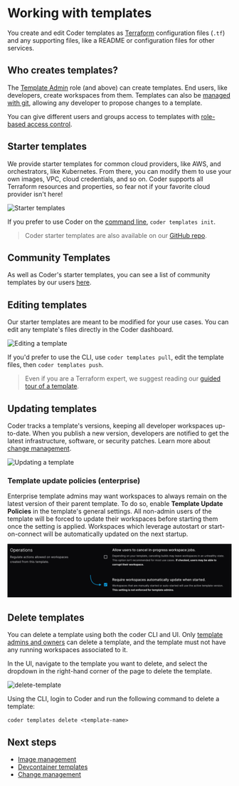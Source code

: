# Working with templates

You create and edit Coder templates as [Terraform](./tour.md) configuration
files (`.tf`) and any supporting files, like a README or configuration files for
other services.

## Who creates templates?

The [Template Admin](../../../admin/users/groups-roles.md#roles) role (and above) can create templates.
End users, like developers, create workspaces from them. Templates can also be
[managed with git](./change-management.md), allowing any developer to propose
changes to a template.

You can give different users and groups access to templates with
[role-based access control](../admin/rbac.md).

## Starter templates

We provide starter templates for common cloud providers, like AWS, and
orchestrators, like Kubernetes. From there, you can modify them to use your own
images, VPC, cloud credentials, and so on. Coder supports all Terraform
resources and properties, so fear not if your favorite cloud provider isn't
here!

![Starter templates](../../images/templates/starter-templates.png)

If you prefer to use Coder on the [command line](../../reference/cli/README.md),
`coder templates init`.

> Coder starter templates are also available on our
> [GitHub repo](https://github.com/coder/coder/tree/main/examples/templates).

## Community Templates

As well as Coder's starter templates, you can see a list of community templates
by our users
[here](https://github.com/coder/coder/blob/main/examples/templates/community-templates.md).

## Editing templates

Our starter templates are meant to be modified for your use cases. You can edit
any template's files directly in the Coder dashboard.

![Editing a template](../../../images/templates/choosing-edit-template.gif)

If you'd prefer to use the CLI, use `coder templates pull`, edit the template
files, then `coder templates push`.

> Even if you are a Terraform expert, we suggest reading our
> [guided tour of a template](../../../tutorials/template-from-scratch.md).

## Updating templates

Coder tracks a template's versions, keeping all developer workspaces up-to-date.
When you publish a new version, developers are notified to get the latest
infrastructure, software, or security patches. Learn more about
[change management](./change-management.md).

![Updating a template](../../../images/templates/update.png)

### Template update policies (enterprise)

Enterprise template admins may want workspaces to always remain on the latest
version of their parent template. To do so, enable **Template Update Policies**
in the template's general settings. All non-admin users of the template will be
forced to update their workspaces before starting them once the setting is
applied. Workspaces which leverage autostart or start-on-connect will be
automatically updated on the next startup.

![Template update policies](../../../images/templates/update-policies.png)

## Delete templates

You can delete a template using both the coder CLI and UI. Only
[template admins and owners](../../users/groups-roles.md#roles) can delete a template, and the
template must not have any running workspaces associated to it.

In the UI, navigate to the template you want to delete, and select the dropdown
in the right-hand corner of the page to delete the template.

![delete-template](../../../images/delete-template.png)

Using the CLI, login to Coder and run the following command to delete a
template:

```shell
coder templates delete <template-name>
```

<children></children>

## Next steps

- [Image management](./image-management.md)
- [Devcontainer templates](./devcontainers.md)
- [Change management](./change-management.md)
